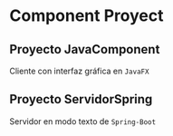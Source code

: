 # Component Proyect
## Proyecto JavaComponent
Cliente con interfaz gráfica en ``JavaFX``

## Proyecto ServidorSpring
Servidor en modo texto de ``Spring-Boot``
